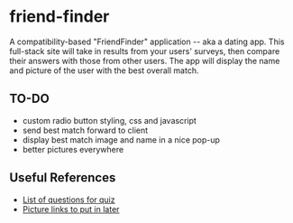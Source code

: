 # friend-finder
A compatibility-based "FriendFinder" application -- aka a dating app. This full-stack site will take in results from your users' surveys, then compare their answers with those from other users. The app will display the name and picture of the user with the best overall match.

## TO-DO
- custom radio button styling, css and javascript
- send best match forward to client
- display best match image and name in a nice pop-up
- better pictures everywhere

## Useful References
- [List of questions for quiz](https://www.truity.com/test/300-question-personality-test)
- [Picture links to put in later](https://www.pexels.com)
